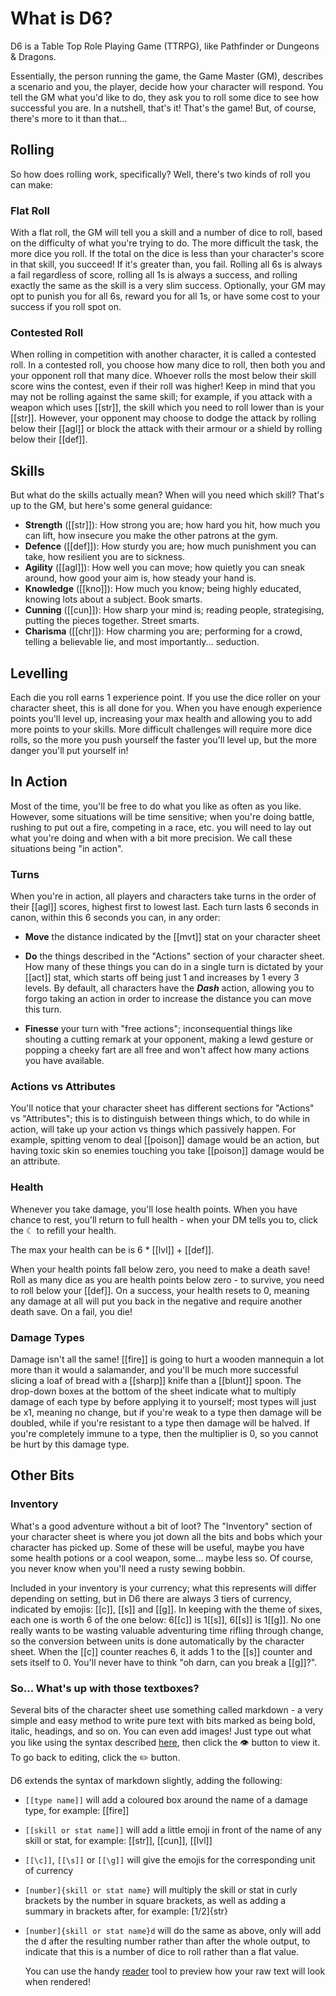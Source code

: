 # What is D6?
D6 is a Table Top Role Playing Game (TTRPG), like Pathfinder or Dungeons & Dragons.

Essentially, the person running the game, the Game Master (GM), describes a scenario and you, the player, decide how your character will respond. You tell the GM what you'd like to do, they ask you to roll some dice to see how successful you are. In a nutshell, that's it! That's the game! But, of course, there's more to it than that...

## Rolling

So how does rolling work, specifically? Well, there's two kinds of roll you can make:

### Flat Roll

With a flat roll, the GM will tell you a skill and a number of dice to roll, based on the difficulty of what you're trying to do. The more difficult the task, the more dice you roll. If the total on the dice is less than your character's score in that skill, you succeed! If it's greater than, you fail. Rolling all 6s is always a fail regardless of score, rolling all 1s is always a success, and rolling exactly the same as the skill is a very slim success. Optionally, your GM may opt to punish you for all 6s, reward you for all 1s, or have some cost to your success if you roll spot on.

### Contested Roll

When rolling in competition with another character, it is called a contested roll. In a contested roll, you choose how many dice to roll, then both you and your opponent roll that many dice. Whoever rolls the most below their skill score wins the contest, even if their roll was higher! Keep in mind that you may not be rolling against the same skill; for example, if you attack with a weapon which uses [[str]], the skill which you need to roll lower than is your [[str]]. However, your opponent may choose to dodge the attack by rolling below their [[agl]] or block the attack with their armour or a shield by rolling below their [[def]].

## Skills

But what do the skills actually mean? When will you need which skill? That's up to the GM, but here's some general guidance:

- **Strength** ([[str]]): How strong you are; how hard you hit, how much you can lift, how insecure you make the other patrons at the gym.
- **Defence** ([[def]]): How sturdy you are; how much punishment you can take, how resilient you are to sickness.
- **Agility** ([[agl]]): How well you can move; how quietly you can sneak around, how good your aim is, how steady your hand is.
- **Knowledge** ([[kno]]): How much you know; being highly educated, knowing lots about a subject. Book smarts.
- **Cunning** ([[cun]]): How sharp your mind is; reading people, strategising, putting the pieces together. Street smarts.
- **Charisma** ([[chr]]): How charming you are; performing for a crowd, telling a believable lie, and most importantly... seduction.

## Levelling

Each die you roll earns 1 experience point. If you use the dice roller on your character sheet, this is all done for you. When you have enough experience points you'll level up, increasing your max health and allowing you to add more points to your skills. More difficult challenges will require more dice rolls, so the more you push yourself the faster you'll level up, but the more danger you'll put yourself in!

## In Action

Most of the time, you'll be free to do what you like as often as you like. However, some situations will be time sensitive; when you're doing battle, rushing to put out a fire, competing in a race, etc. you will need to lay out what you're doing and when with a bit more precision. We call these situations being "in action".

### Turns

When you're in action, all players and characters take turns in the order of their [[agl]] scores, highest first to lowest last. Each turn lasts 6 seconds in canon, within this 6 seconds you can, in any order:

- **Move** the distance indicated by the [[mvt]] stat on your character sheet

- **Do** the things described in the "Actions" section of your character sheet. How many of these things you can do in a single turn is dictated by your [[act]] stat, which starts off being just 1 and increases by 1 every 3 levels. By default, all characters have the ***Dash*** action, allowing you to forgo taking an action in order to increase the distance you can move this turn.

- **Finesse** your turn with "free actions"; inconsequential things like shouting a cutting remark at your opponent, making a lewd gesture or popping a cheeky fart are all free and won't affect how many actions you have available.

### Actions vs Attributes

You'll notice that your character sheet has different sections for "Actions" vs "Attributes"; this is to distinguish between things which, to do while in action, will take up your action vs things which passively happen. For example, spitting venom to deal [[poison]] damage would be an action, but having toxic skin so enemies touching you take [[poison]] damage would be an attribute.

### Health

Whenever you take damage, you'll lose health points. When you have chance to rest, you'll return to full health - when your DM tells you to, click the ☾ to refill your health.

The max your health can be is 6 * [[lvl]] + [[def]].

When your health points fall below zero, you need to make a death save! Roll as many dice as you are health points below zero - to survive, you need to roll below your [[def]]. On a success, your health resets to 0, meaning any damage at all will put you back in the negative and require another death save. On a fail, you die!

### Damage Types

Damage isn't all the same! [[fire]] is going to hurt a wooden mannequin a lot more than it would a salamander, and you'll be much more successful slicing a loaf of bread with a [[sharp]] knife than a [[blunt]] spoon. The drop-down boxes at the bottom of the sheet indicate what to multiply damage of each type by before applying it to yourself; most types will just be x1, meaning no change, but if you're weak to a type then damage will be doubled, while if you're resistant to a type then damage will be halved. If you're completely immune to a type, then the multiplier is 0, so you cannot be hurt by this damage type.

## Other Bits

### Inventory

What's a good adventure without a bit of loot? The "Inventory" section of your character sheet is where you jot down all the bits and bobs which your character has picked up. Some of these will be useful, maybe you have some health potions or a cool weapon, some... maybe less so. Of course, you never know when you'll need a rusty sewing bobbin.

Included in your inventory is your currency; what this represents will differ depending on setting, but in D6 there are always 3 tiers of currency, indicated by emojis: [[c]], [[s]] and [[g]]. In keeping with the theme of sixes, each one is worth 6 of the one below: 6[[c]] is 1[[s]], 6[[s]] is 1[[g]]. No one really wants to be wasting valuable adventuring time rifling through change, so the conversion between units is done automatically by the character sheet. When the [[c]] counter reaches 6, it adds 1 to the [[s]] counter and sets itself to 0. You'll never have to think "oh darn, can you break a [[g]]?".

### So... What's up with those textboxes?

Several bits of the character sheet use something called markdown - a very simple and easy method to write pure text with bits marked as being bold, italic, headings, and so on. You can even add images! Just type out what you like using the syntax described [here](https://www.markdownguide.org/basic-syntax/), then click the 👁 button to view it. To go back to editing, click the ✏ button.

D6 extends the syntax of markdown slightly, adding the following:

- `[[type name]]` will add a coloured box around the name of a damage type, for example: [[fire]]

- `[[skill or stat name]]` will add a little emoji in front of the name of any skill or stat, for example: [[str]], [[cun]], [[lvl]]

- `[[\c]]`, `[[\s]]` or `[[\g]]` will give the emojis for the corresponding unit of currency

- `[number]{skill or stat name}` will multiply the skill or stat in curly brackets by the number in square brackets, as well as adding a summary in brackets after, for example: [1/2]{str}

- `[number]{skill or stat name}d` will do the same as above, only will add the d after the resulting number rather than after the whole output, to indicate that this is a number of dice to roll rather than a flat value.

  You can use the handy [reader](./reader.html) tool to preview how your raw text will look when rendered!